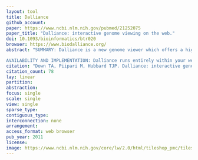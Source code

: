 ```yaml
---
layout: tool
title: Dalliance
github_account:
paper: https://www.ncbi.nlm.nih.gov/pubmed/21252075
paper_title: "Dalliance: interactive genome viewing on the web."
doi: 10.1093/bioinformatics/btr020
browser: https://www.biodalliance.org/
abstract: "SUMMARY: Dalliance is a new genome viewer which offers a high level of interactivity while running within a web browser. All data is fetched using the established distributed annotation system (DAS) protocol, making it easy to customize the browser and add extra data.

AVAILABILITY AND IMPLEMENTATION: Dalliance runs entirely within your web browser, and relies on existing DAS server infrastructure. Browsers for several mammalian genomes are available at http://www.biodalliance.org/, and the use of DAS means you can add your own data to these browsers. In addition, the source code (Javascript) is available under the BSD license, and is straightforward to install on your own web server and embed within other documents."
citation: "Down TA, Piipari M, Hubbard TJP. Dalliance: interactive genome viewing on the web. Bioinformatics. academic.oup.com; 2011;27: 889–890."
citation_count: 78
lay: linear
partition:
abstraction:
focus: single
scale: single
view: single
sparse_type:
contiguous_type:
interconnection: none
arrangement:
access_format: web browser
pub_year: 2011
license:
image: https://www.ncbi.nlm.nih.gov/core/lw/2.0/html/tileshop_pmc/tileshop_pmc_inline.html?title=Click%20on%20image%20to%20zoom&p=PMC3&id=3051325_btr020f1.jpg
---
```

